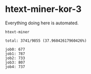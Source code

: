 # htext-miner-kor-3

Everything doing here is automated.

```
htext-miner

total: 3741/9855 (37.96042617960426%)

job0: 677
job1: 787
job2: 733
job3: 807
job4: 737
```